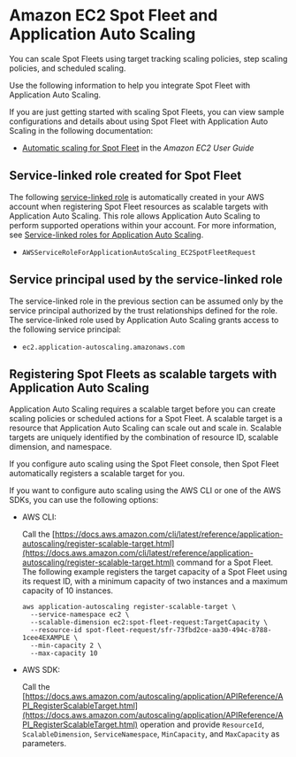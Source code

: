 # Amazon EC2 Spot Fleet and Application Auto Scaling<a name="services-that-can-integrate-ec2"></a>

You can scale Spot Fleets using target tracking scaling policies, step scaling policies, and scheduled scaling\. 

Use the following information to help you integrate Spot Fleet with Application Auto Scaling\. 

If you are just getting started with scaling Spot Fleets, you can view sample configurations and details about using Spot Fleet with Application Auto Scaling in the following documentation:
+ [Automatic scaling for Spot Fleet](https://docs.aws.amazon.com/AWSEC2/latest/UserGuide/spot-fleet-automatic-scaling.html) in the *Amazon EC2 User Guide*

## Service\-linked role created for Spot Fleet<a name="integrate-service-linked-role-ec2"></a>

The following [service\-linked role](https://docs.aws.amazon.com/IAM/latest/UserGuide/using-service-linked-roles.html) is automatically created in your AWS account when registering Spot Fleet resources as scalable targets with Application Auto Scaling\. This role allows Application Auto Scaling to perform supported operations within your account\. For more information, see [Service\-linked roles for Application Auto Scaling](application-auto-scaling-service-linked-roles.md)\.
+ `AWSServiceRoleForApplicationAutoScaling_EC2SpotFleetRequest`

## Service principal used by the service\-linked role<a name="integrate-service-principal-ec2"></a>

The service\-linked role in the previous section can be assumed only by the service principal authorized by the trust relationships defined for the role\. The service\-linked role used by Application Auto Scaling grants access to the following service principal: 
+ `ec2.application-autoscaling.amazonaws.com`

## Registering Spot Fleets as scalable targets with Application Auto Scaling<a name="integrate-register-ec2"></a>

Application Auto Scaling requires a scalable target before you can create scaling policies or scheduled actions for a Spot Fleet\. A scalable target is a resource that Application Auto Scaling can scale out and scale in\. Scalable targets are uniquely identified by the combination of resource ID, scalable dimension, and namespace\. 

If you configure auto scaling using the Spot Fleet console, then Spot Fleet automatically registers a scalable target for you\. 

If you want to configure auto scaling using the AWS CLI or one of the AWS SDKs, you can use the following options:
+ AWS CLI: 

  Call the [https://docs.aws.amazon.com/cli/latest/reference/application-autoscaling/register-scalable-target.html](https://docs.aws.amazon.com/cli/latest/reference/application-autoscaling/register-scalable-target.html) command for a Spot Fleet\. The following example registers the target capacity of a Spot Fleet using its request ID, with a minimum capacity of two instances and a maximum capacity of 10 instances\.

  ```
  aws application-autoscaling register-scalable-target \
    --service-namespace ec2 \
    --scalable-dimension ec2:spot-fleet-request:TargetCapacity \
    --resource-id spot-fleet-request/sfr-73fbd2ce-aa30-494c-8788-1cee4EXAMPLE \
    --min-capacity 2 \
    --max-capacity 10
  ```
+ AWS SDK: 

  Call the [https://docs.aws.amazon.com/autoscaling/application/APIReference/API_RegisterScalableTarget.html](https://docs.aws.amazon.com/autoscaling/application/APIReference/API_RegisterScalableTarget.html) operation and provide `ResourceId`, `ScalableDimension`, `ServiceNamespace`, `MinCapacity`, and `MaxCapacity` as parameters\. 